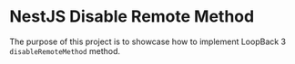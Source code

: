 # NestJS Disable Remote Method

The purpose of this project is to showcase how to implement LoopBack 3 `disableRemoteMethod` method.
